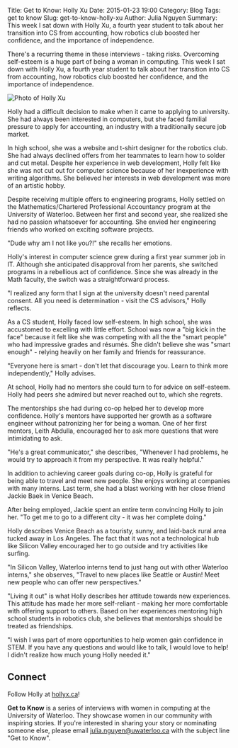 Title: Get to Know: Holly Xu
Date: 2015-01-23 19:00
Category: Blog
Tags: get to know
Slug: get-to-know-holly-xu
Author: Julia Nguyen
Summary: This week I sat down with Holly Xu, a fourth year student to talk about her transition into CS from accounting, how robotics club boosted her confidence, and the importance of independence.

There's a recurring theme in these interviews - taking risks. Overcoming self-esteem is a huge part of being a woman in computing. This week I sat down with Holly Xu, a fourth year student to talk about her transition into CS from accounting, how robotics club boosted her confidence, and the importance of independence.

![Photo of Holly Xu](http://i725.photobucket.com/albums/ww252/itsjulianguyen/holly_xu_zps74dlwd86.png "Holly Xu")

Holly had a difficult decision to make when it came to applying to university. She had always been interested in computers, but she faced familial pressure to apply for accounting, an industry with a traditionally secure job market.

In high school, she was a website and t-shirt designer for the robotics club. She had always declined offers from her teammates to learn how to solder and cut metal. Despite her experience in web development, Holly felt like she was not cut out for computer science because of her inexperience with writing algorithms. She believed her interests in web development was more of an artistic hobby.

Despite receiving multiple offers to engineering programs, Holly settled on the Mathematics/Chartered Professional Accountancy program at the University of Waterloo. Between her first and second year, she realized she had no passion whatsoever for accounting. She envied her engineering friends who worked on exciting software projects.

"Dude why am I not like you?!" she recalls her emotions.

Holly's interest in computer science grew during a first year summer job in IT. Although she anticipated disapproval from her parents, she switched programs in a rebellious act of confidence. Since she was already in the Math faculty, the switch was a straightforward process.

"I realized any form that I sign at the university doesn't need parental consent. All you need is determination - visit the CS advisors," Holly reflects.

As a CS student, Holly faced low self-esteem. In high school, she was accustomed to excelling with little effort. School was now a "big kick in the face" because it felt like she was competing with all the the "smart people" who had impressive grades and résumés. She didn't believe she was "smart enough" - relying heavily on her family and friends for reassurance.

"Everyone here is smart - don't let that discourage you. Learn to think more independently," Holly advises.

At school, Holly had no mentors she could turn to for advice on self-esteem. Holly had peers she admired but never reached out to, which she regrets.

The mentorships she had during co-op helped her to develop more confidence. Holly's mentors have supported her growth as a software engineer without patronizing her for being a woman. One of her first mentors, Leith Abdulla, encouraged her to ask more questions that were intimidating to ask.

"He's a great communicator," she describes, "Whenever I had problems, he would try to approach it from my perspective. It was really helpful."

In addition to achieving career goals during co-op, Holly is grateful for being able to travel and meet new people. She enjoys working at companies with many interns. Last term, she had a blast working with her close friend Jackie Baek in Venice Beach.

After being employed, Jackie spent an entire term convincing Holly to join her. "To get me to go to a different city - it was her complete doing."

Holly describes Venice Beach as a touristy, sunny, and laid-back rural area tucked away in Los Angeles. The fact that it was not a technological hub like Silicon Valley encouraged her to go outside and try activities like surfing.

"In Silicon Valley, Waterloo interns tend to just hang out with other Waterloo interns," she observes, "Travel to new places like Seattle or Austin! Meet new people who can offer new perspectives."

"Living it out" is what Holly describes her attitude towards new experiences. This attitude has made her more self-reliant - making her more comfortable with offering support to others. Based on her experiences mentoring high school students in robotics club, she believes that mentorships should be treated as friendships.

"I wish I was part of more opportunities to help women gain confidence in STEM. If you have any questions and would like to talk, I would love to help! I didn't realize how much young Holly needed it."

## Connect ##

Follow Holly at [hollyx.ca](http://hollyx.ca)!

**Get to Know** is a series of interviews with women in computing at the University of Waterloo. They showcase women in our community with inspiring stories. If you're interested in sharing your story or nominating someone else, please email <julia.nguyen@uwaterloo.ca> with the subject line "Get to Know".